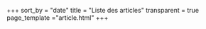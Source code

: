 +++
sort_by = "date"
title = "Liste des articles"
transparent = true
page_template ="article.html"
+++
